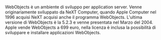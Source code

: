WebObjects è un ambiente di sviluppo per application server. Venne originariamente sviluppato da NeXT Computer, quando Apple Computer nel 1996 acquisì NeXT acquisì anche il programma WebObjects. L'ultima versione di WebObjects è la 5.2.3 e venne presentata nel Marzo del 2004. Apple vende WebObjects a 699 euro, nella licenza è inclusa la possibilità di sviluppare e installare applicazioni WebObjects. 